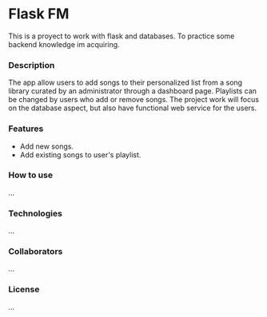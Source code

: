 # Flask FM
This is a proyect to work with flask and databases. To practice some backend knowledge im acquiring. 

### Description
The app allow users to add songs to their personalized list from a song library curated by an administrator through a dashboard page. Playlists can be changed by users who add or remove songs. The project work will focus on the database aspect, but also have functional web service for the users.

### Features
- Add new songs.
- Add existing songs to user's playlist.

### How to use
...

### Technologies
...

### Collaborators
...

### License
...
